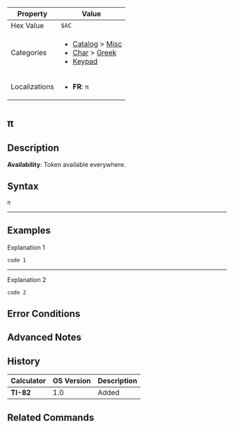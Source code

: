 | Property      | Value |
|---------------|-------|
| Hex Value     | `$AC`|
| Categories    | <ul><li>[Catalog](<../categories/Catalog.md>) > [Misc](<../categories/Catalog.md#Misc>)</li><li>[Char](<../categories/Char.md>) > [Greek](<../categories/Char.md#Greek>)</li><li>[Keypad](<../categories/Keypad.md>)</li></ul> |
| Localizations | <ul><li><b>FR</b>: `π`</li></ul> |

# `π`

## Description



<b>Availability</b>: Token available everywhere.

## Syntax
`π`

<hr>

## Examples

Explanation 1
```ti-basic
code 1
```
---
Explanation 2
```ti-basic
code 2
```

## Error Conditions


## Advanced Notes


## History
| Calculator | OS Version | Description |
|------------|------------|-------------|
| <b>TI-82</b> | 1.0 | Added |

## Related Commands

